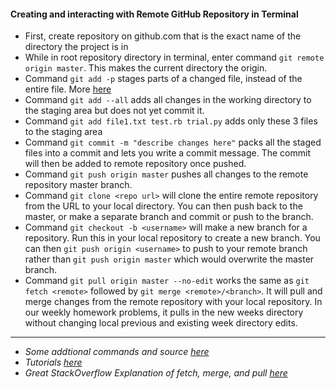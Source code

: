   #### Creating and interacting with Remote GitHub Repository in Terminal

  - First, create repository on github.com that is the exact name of the directory the project is in
  - While in root repository directory in terminal, enter command `git remote origin master`. This makes the current directory the origin.
  - Command `git add -p` stages parts of a changed file, instead of the entire file. More [here](https://gist.github.com/mattlewissf/9958704)
  - Command `git add --all` adds all changes in the working directory to the staging area but does not yet commit it. 
  - Command `git add file1.txt test.rb trial.py` adds only these 3 files to the staging area
  - Command `git commit -m "describe changes here"` packs all the staged files into a commit and lets you write a commit message. The commit will then be added to remote  repository once pushed.
  - Command `git push origin master` pushes all changes to the remote repository master branch.
  - Command `git clone <repo url>` will clone the entire remote repository from the URL to your local directory. You can then push back to the master, or make a separate branch and commit or push to the branch.
  - Command `git checkout -b <username>` will make a new branch for a repository. Run this in your local repository to create a new branch. You can then `git push origin <username>` to push to your remote branch rather than `git push origin master` which would overwrite the master branch.
  - Command `git pull origin master --no-edit` works the same as `git fetch <remote>` followed by `git merge <remote>/<branch>`. It will pull and merge changes from the remote repository with your local repository. In our weekly homework problems, it pulls in the new weeks directory without changing local previous and existing week directory edits.

---
  - *Some addtional commands and source [here](https://dev.to/juni/git-and-github---must-know-commands-to-make-your-first-commit-333c)*
  - *Tutorials [here](https://www.atlassian.com/git/tutorials/setting-up-a-repository)*
  - *Great StackOverflow Explanation of fetch, merge, and pull [here](https://stackoverflow.com/questions/21756614/difference-between-git-merge-origin-master-and-git-pull)*
  
